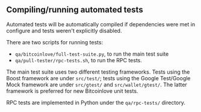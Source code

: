 Compiling/running automated tests
---------------------------------

Automated tests will be automatically compiled if dependencies were met in configure
and tests weren't explicitly disabled.

There are two scripts for running tests:

* ``qa/bitcoinlove/full-test-suite.py``, to run the main test suite
* ``qa/pull-tester/rpc-tests.sh``, to run the RPC tests.

The main test suite uses two different testing frameworks. Tests using the Boost
framework are under ``src/test/``; tests using the Google Test/Google Mock
framework are under ``src/gtest/`` and ``src/wallet/gtest/``. The latter framework
is preferred for new Bitcoinlove unit tests.

RPC tests are implemented in Python under the ``qa/rpc-tests/`` directory.
